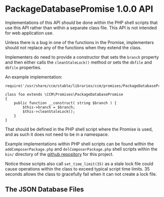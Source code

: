PackageDatabasePromise 1.0.0 API
================================

Implementations of this API *should* be done within the PHP shell scripts that
use this API rather than within a separate class file. This API is not intended
for web application use.

Unless there is a bug in one of the functions in the Promise, implementers
should not replace any of the functions when they extend the class.

Implementers do need to provide a constructor that sets the `branch` property
and then either calls the `cleanStaleLock()` method *or* sets the `dbfile` and
`dbfile` properties.

An example implementation:

    require('/usr/share/ccm/stable/libraries/ccm/promises/PackageDatabasePromise.php');

    class foo extends \CCM\Promises\PackageDatabasePromise
    {
        public function __construct( string $branch ) {
            $this->branch = $branch;
            $this->cleanStaleLock();
        }
    }

That should be defined in the PHP shell script where the Promise is used, and
as such it does not need to be in a namespace.

Example implementations within PHP shell scripts can be found within the
`addComposerPackage.php` and `delComposerPackage.php` shell scripts within the
`bin/` directory of the
[github repository](https://github.com/AliceWonderMiscreations/CCM/tree/master/bin)
for this project.

Notice those scripts also call `set_time_limit(35)` as a stale lock file could
cause operations within the class to exceed typical script time limits. 35
seconds allows the class to gracefully fail when it can not create a lock file.


The JSON Database Files
-----------------------